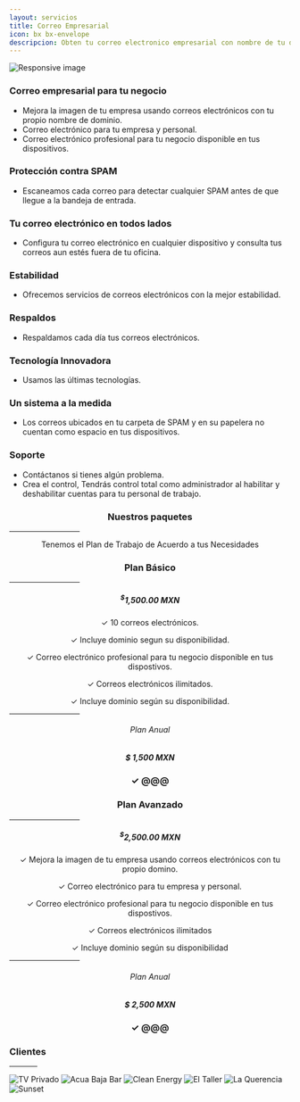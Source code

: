 ```yaml
---
layout: servicios
title: Correo Empresarial  
icon: bx bx-envelope
descripcion: Obten tu correo electronico empresarial con nombre de tu dominio. Conoce los beneficios
---
```

<img src="\assets\img\slide\correo-or.png" class="img-fluid" alt="Responsive image">

<section id="pricing" class="section-bg">
  <div class="container">
    <div class="row">
      <div class="col-lg-6 pt-4 pt-lg-0 content">
        <h3>Correo empresarial para tu negocio</h3>
        <p class="font-italic">  
        </p>
        <ul>
          <li><i class="icofont-check-circled"></i> Mejora la imagen de tu empresa usando correos electrónicos con tu propio nombre de dominio.</li>
          <li><i class="icofont-check-circled"></i> Correo electrónico para tu empresa y personal.</li>
          <li><i class="icofont-check-circled"></i> Correo electrónico profesional para tu negocio disponible en tus dispositivos.</li>
        </ul>
      </div>
      <div class="col-lg-6 pt-4 pt-lg-0 content">
        <h3>Protección contra SPAM</h3>
        <p class="font-italic">  
        </p>
        <ul>
          <li><i class="icofont-check-circled"></i> Escaneamos cada correo para detectar cualquier SPAM antes de que llegue a la bandeja de entrada.</li>
        </ul>
      </div>
      <div class="col-lg-6 pt-4 pt-lg-0 content">
        <h3>Tu correo electrónico en todos lados</h3>
        <p class="font-italic">  
        </p>
        <ul>
          <li><i class="icofont-check-circled"></i> Configura tu correo electrónico en cualquier dispositivo y consulta tus correos aun estés fuera de tu oficina.</li>
        </ul>
      </div>
      <div class="col-lg-6 pt-4 pt-lg-0 content">
        <h3>Estabilidad</h3>
        <p class="font-italic">  
        </p>
        <ul>
          <li><i class="icofont-check-circled"></i> Ofrecemos servicios de correos electrónicos con la mejor estabilidad.</li>
        </ul>
      </div>
      <div class="col-lg-6 pt-4 pt-lg-0 content">
        <h3>Respaldos</h3>
        <p class="font-italic">  
        </p>
        <ul>
          <li><i class="icofont-check-circled"></i> Respaldamos cada día tus correos electrónicos.</li>
        </ul>
      </div>
      <div class="col-lg-6 pt-4 pt-lg-0 content">
        <h3>Tecnología Innovadora</h3>
        <p class="font-italic">  
        </p>
        <ul>
          <li><i class="icofont-check-circled"></i> Usamos las últimas tecnologías.</li>
        </ul>
      </div>
      <div class="col-lg-6 pt-4 pt-lg-0 content">
        <h3>Un sistema a la medida</h3>
        <p class="font-italic">  
        </p>
        <ul>
          <li><i class="icofont-check-circled"></i> Los correos ubicados en tu carpeta de SPAM y en su papelera no cuentan como espacio en tus dispositivos.</li>
        </ul>
      </div>
       <div class="col-lg-6 pt-4 pt-lg-0 content">
        <h3>Soporte</h3>
        <p class="font-italic">  
        </p>
        <ul>
          <li><i class="icofont-check-circled"></i> Contáctanos si tienes algún problema.</li>
          <li><i class="icofont-check-circled"></i> Crea el control, Tendrás control total como administrador al habilitar y deshabilitar cuentas para tu personal de trabajo.</li>
        </ul>
      </div>
    </div>    
  </div>

<div class="container">

  <div class="section-header">
      <h3 style="text-align:center;">Nuestros paquetes</h3>
        <hr width="25%" color="#6699FF" size="4">
      <p style="text-align:center;" class="section-description">Tenemos el Plan de Trabajo de Acuerdo a tus Necesidades </p>
  </div>
</div>
<div class="container">
  <div class="row justify-content-center">
      <div class="col-lg-4">
        <div class="box featured wow fadeInUp">
            <h3 style="text-align:center;">Plan Básico</h3>
            <hr width="25%" color="#6699FF" size="4">
            <h5 style="text-align:center;"><sup>$</sup>1,500.00 MXN</h5>
            <p style="text-align:center;"><span>&#10003;</span> 10 correos electrónicos.</p>
            <p style="text-align:center;"><span>&#10003;</span> Incluye dominio segun su disponibilidad.</p>
            <p style="text-align:center;"><span>&#10003;</span> Correo electrónico profesional para tu negocio disponible en tus dispostivos.</p>
            <p style="text-align:center;"><span>&#10003;</span> Correos electrónicos ilimitados.</p>
            <p style="text-align:center;"><span>&#10003;</span> Incluye dominio según su disponibilidad.</p>            
            <hr width="25%" color="#6699FF" size="4">
            <h6 style="text-align:center;">Plan Anual</h6>
            <h5 style="text-align:center;">$ 1,500 MXN</h5>
            <h3 style="text-align:center;"><span>&#10003;</span> @@@ </h3>      
        </div>
    </div>
    <div class="col-lg-4">
        <div class="box featured wow fadeInUp">
            <h3 style="text-align:center;">Plan Avanzado</h3>
            <hr width="25%" color="#6699FF" size="4">
            <h5 style="text-align:center;"><sup>$</sup>2,500.00 MXN</h5>
            <p style="text-align:center;"><span>&#10003;</span> Mejora la imagen de tu empresa usando correos electrónicos con tu propio domino.</p>
            <p style="text-align:center;"><span>&#10003;</span> Correo electrónico para tu empresa y personal.</p>
            <p style="text-align:center;"><span>&#10003;</span> Correo electrónico profesional para tu negocio disponible en tus dispostivos.</p>            
            <p style="text-align:center;"><span>&#10003;</span> Correos electrónicos ilimitados</p>
            <p style="text-align:center;"><span>&#10003;</span> Incluye dominio según su disponibilidad</p>
            <hr width="25%" color="#6699FF" size="4">
            <h6 style="text-align:center;">Plan Anual</h6>
            <h5 style="text-align:center;">$ 2,500 MXN</h5>
            <h3 style="text-align:center;"><span>&#10003;</span> @@@ </h3>
        </div>
    </div>
  </div>  
</div>       

<!-- ======= Clients Section ======= -->
<section id="clients" class="clients">
    <div class="container">
        <div class="section-title">
            <h3>Clientes</h3>
            <hr width="10%" color="#6699FF" size="4">
            <p></p>
        </div>
        <div class="owl-carousel clients-carousel">
            <img loading="lazy" src="/assets/img/rosaritocentro/logos-350x350/tv-privado.jpg" alt=" TV Privado">
            <img loading="lazy" src="/assets/img/rosaritocentro/logos-350x350/acua.jpg" alt="Acua Baja Bar">
            <img loading="lazy" src="/assets/img/rosaritocentro/logos-350x350/clean-energy.jpg" alt="Clean Energy">
            <img loading="lazy" src="/assets/img/rosaritocentro/logos-350x350/el-taller.jpg" alt="El Taller">
            <img loading="lazy" src="/assets/img/rosaritocentro/logos-350x350/la-querencia.jpg" alt="La Querencia">     
            <img loading="lazy" src="/assets/img/rosaritocentro/logos-350x350/sunset.jpg" alt="Sunset">
        </div>
    </div>
</section><!-- End Clients Section -->


<!--
**Correo empresarial para tu negocio**
* Mejora la imagen de tu empresa usando correos electrónicos con tu propio nombre de dominio.
* Correo electrónico para tu empresa y personal.
* Correo electrónico profesional para tu negocio disponible en tus dispositivos.
 
**Protección contra SPAM** 
* Escaneamos cada correo para detectar cualquier SPAM antes de que llegue a la bandeja de entrada.

**Tu correo electrónico en todos lados**
* Configura tu correo electrónico en cualquier dispositivo y consulta tus correos aun estés fuera de tu oficina.

**Estabilidad**
* Ofrecemos servicios de correos electrónicos con la mejor estabilidad. 

**Respaldos** 
* Respaldamos cada día tus correos electrónicos.

**Tecnología Innovadora**
* Usamos las últimas tecnologías.

**Un sistema a la medida**
* Los correos ubicados en tu carpeta de SPAM y en su papelera no cuentan como espacio en tus dispositivos. 

**Soporte**
* Contáctanos si tienes algún problema. 
* Crea el control, Tendrás control total como administrador al habilitar y deshabilitar cuentas para tu personal de trabajo.

**¡Comencemos!**
* 5 Cuentas de correo electrónico profesional con nombre de tu dominio.
* Es necesario contar con un nombre de dominio propio. ¿Ya tienes el tuyo? -->

